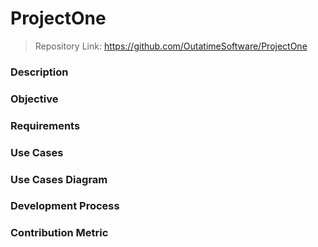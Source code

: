 # ProjectOne
> Repository Link: https://github.com/OutatimeSoftware/ProjectOne

### Description

### Objective

### Requirements

### Use Cases

### Use Cases Diagram

### Development Process

### Contribution Metric 